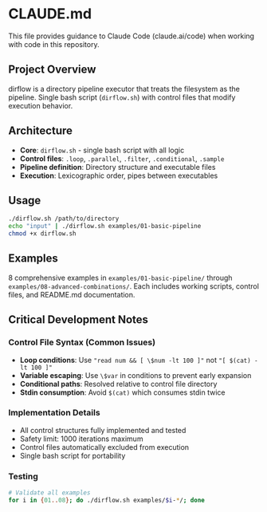 # CLAUDE.md

This file provides guidance to Claude Code (claude.ai/code) when working with code in this repository.

## Project Overview

dirflow is a directory pipeline executor that treats the filesystem as the pipeline. Single bash script (`dirflow.sh`) with control files that modify execution behavior.

## Architecture

- **Core**: `dirflow.sh` - single bash script with all logic
- **Control files**: `.loop`, `.parallel`, `.filter`, `.conditional`, `.sample`
- **Pipeline definition**: Directory structure and executable files
- **Execution**: Lexicographic order, pipes between executables

## Usage

```bash
./dirflow.sh /path/to/directory
echo "input" | ./dirflow.sh examples/01-basic-pipeline
chmod +x dirflow.sh
```

## Examples

8 comprehensive examples in `examples/01-basic-pipeline/` through `examples/08-advanced-combinations/`. Each includes working scripts, control files, and README.md documentation.

## Critical Development Notes

### Control File Syntax (Common Issues)
- **Loop conditions**: Use `"read num && [ \$num -lt 100 ]"` not `"[ $(cat) -lt 100 ]"`
- **Variable escaping**: Use `\$var` in conditions to prevent early expansion  
- **Conditional paths**: Resolved relative to control file directory
- **Stdin consumption**: Avoid `$(cat)` which consumes stdin twice

### Implementation Details
- All control structures fully implemented and tested
- Safety limit: 1000 iterations maximum
- Control files automatically excluded from execution
- Single bash script for portability

### Testing
```bash
# Validate all examples
for i in {01..08}; do ./dirflow.sh examples/$i-*/; done
```